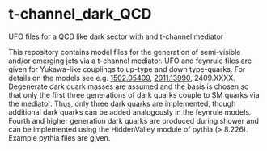 # t-channel_dark_QCD
UFO files for a QCD like dark sector with and t-channel mediator

This repository contains model files for the generation of semi-visible and/or emerging jets via a t-channel mediator. UFO and feynrule files are given for Yukawa-like couplings to up-type and down type-quarks. For details on the models see e.g. [1502.05409](https://inspirehep.net/literature/1345350), [2011.13990](https://inspirehep.net/literature/1834020),  2409.XXXX. Degenerate dark quark masses are assumed and the basis is chosen so that only the first three generations of dark quarks couple to SM quarks via the mediator. Thus, only three dark quarks are implemented, though additional dark quarks can be added analogously in the feynrule models. Fourth and higher generation dark quarks are produced during shower and can be implemented using the HiddenValley module of pythia (> 8.226). Example pythia files are given. 




